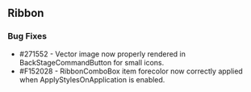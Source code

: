 ## Ribbon

### Bug Fixes

* \#271552 - Vector image now properly rendered in BackStageCommandButton for small icons.
* \#F152028 - RibbonComboBox item forecolor now correctly applied when ApplyStylesOnApplication is enabled.